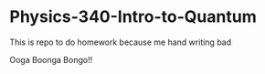 # Physics-340-Intro-to-Quantum

This is repo to do homework because me hand writing bad

Ooga Boonga Bongo!!
